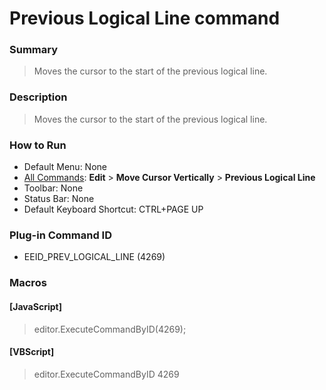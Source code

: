 # Previous Logical Line command

### Summary

> Moves the cursor to the start of the previous logical line.

### Description

> Moves the cursor to the start of the previous logical line.

### How to Run

- Default Menu: None
- [All Commands](../tools/all_commands): **Edit** \> **Move Cursor Vertically**
\> **Previous Logical Line**
- Toolbar: None
- Status Bar: None
- Default Keyboard Shortcut: CTRL+PAGE UP

### Plug-in Command ID

- EEID\_PREV\_LOGICAL\_LINE (4269)

### Macros

#### \[JavaScript\]

> editor.ExecuteCommandByID(4269);

#### \[VBScript\]

> editor.ExecuteCommandByID 4269
